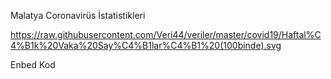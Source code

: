 Malatya Coronavirüs İstatistikleri

https://raw.githubusercontent.com/Veri44/veriler/master/covid19/Haftal%C4%B1k%20Vaka%20Say%C4%B1lar%C4%B1%20(100binde).svg

Enbed Kod
<div class="flourish-embed flourish-chart" data-src="visualisation/6312581"><script src="https://public.flourish.studio/resources/embed.js"></script></div>
